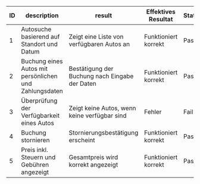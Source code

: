 | ID  | description                                            | result                                         | Effektives Resultat   | Status | Mögliche Ursache |
|-----|--------------------------------------------------------|------------------------------------------------|-----------------------|--------|------------------|
| 1   | Autosuche basierend auf Standort und Datum             | Zeigt eine Liste von verfügbaren Autos an      | Funktioniert korrekt  | Pass   | -                |
| 2   | Buchung eines Autos mit persönlichen und Zahlungsdaten | Bestätigung der Buchung nach Eingabe der Daten | Funktioniert korrekt  | Pass   | -                |
| 3   | Überprüfung der Verfügbarkeit eines Autos              | Zeigt keine Autos, wenn keine verfügbar sind   | Fehler                | Fail   | Fehlerhafte DB   |
| 4   | Buchung stornieren                                     | Stornierungsbestätigung erscheint             | Funktioniert korrekt  | Pass   | -                |
| 5   | Preis inkl. Steuern und Gebühren angezeigt             | Gesamtpreis wird korrekt angezeigt             | Funktioniert korrekt  | Pass   | -                |
